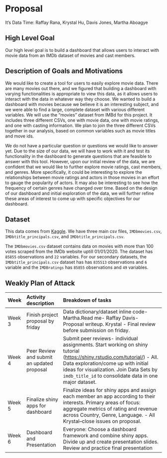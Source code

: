 Proposal
================
It’s Data Time: Raffay Rana, Krystal Hu, Davis Jones, Martha Aboagye

## High Level Goal

Our high level goal is to build a dashboard that allows users to
interact with movie data from an IMDb dataset of movies and cast
members.

## Description of Goals and Motivations

We would like to create a tool for users to easily explore movie data.
There are many movies out there, and we figured that building a
dashboard with varying functionalities is appropriate to view this data,
as it allows users to interact with the data in whatever way they
choose. We wanted to build a dashboard with movies because we believe it
is an interesting subject, and we were able to find a large, complete
dataset with various different variables. We will use the “movies”
dataset from IMBd for this project. It includes three different CSVs,
one with movie data, one with movie ratings, and one with casting
information. We plan to join the three different CSVs together in our
analysis, based on common variables such as movie titles and move ids.

We do not have a particular question or questions we would like to
answer yet. Due to the size of our data, we will have to work with it
and test its functionality in the dashboard to generate questions that
are feasible to answer with this tool. However, upon our initial review
of the data, we are confident that we would like to further explore
movie ratings, cast members, and genres. More specifically, it could be
interesting to explore the relationships between movie ratings and
actors in those movies in an effort to gauge the popularity of actors.
It may also be interesting to see how the frequency of certain genres
have changed over time. Based on the design of our dashboard and initial
exploration of the data, we will further refine these areas of interest
to come up with specific objectives for our dashboard.

## Dataset

This data comes from
[Kaggle](https://www.kaggle.com/stefanoleone992/imdb-extensive-dataset?select=IMDb+movies.csv).
We have three main csv files, `IMDbmovies.csv`,
`IMDbtitle_principals.csv`, and `IMDbtitle_principals.csv`.

The `IMDbmovies.csv` dataset contains data on movies with more than 100
votes scraped from the IMDb website uptill 01/01/2020. The dataset has
`85855` observations and `22` variables. For our secondary datasets, the
`IMDbtitle_principals.csv` dataset has has `835513` observations and `6`
variable and the `IMDBratings` has `85855` observations and `49`
variables.

## Weakly Plan of Attack

| Week   | Activity description                       | Breakdown of tasks                                                                                                                                                                                                                                                     |
|:-------|:-------------------------------------------|:-----------------------------------------------------------------------------------------------------------------------------------------------------------------------------------------------------------------------------------------------------------------------|
| Week 3 | Finish project proposal by friday          | Data dictionary/dataset inline code- Martha.Read me- Raffay Davis- Proposal writeup. Krystal - Final review before submission on friday.                                                                                                                               |
| Week 4 | Peer Review and submit an updated proposal | Submit peer reviews- individual assignments. Start working on shiny tutorial (<https://shiny.rstudio.com/tutorial/>) - All. Data exploration/come up with initial ideas for visualization. Join Data Sets by `imdb_title_id` to consolidate data in one major dataset. |
| Week 5 | Finalize shiny apps for dashboard          | Finalize ideas for shiny apps and assign each member an app according to their interests. Primary areas of focus: aggregate metrics of rating and revenue across Country, Genre, Language. - All Krystal–close issues on proposal.                                     |
| Week 6 | Dashboard and Presentation                 | Everyone: Choose a dashboard framework and combine shiny apps. Divide up and create presentation slides. Review and practice final presentation                                                                                                                        |
